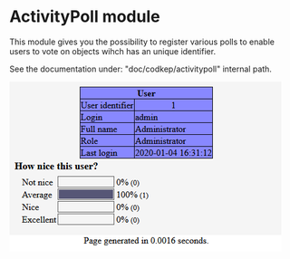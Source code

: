 # ActivityPoll module
This module gives you the possibility to register various polls to enable users
to vote on objects wihch has an unique identifier.

See the documentation under: "doc/codkep/activitypoll" internal path.

![ActivityPoll sample](https://raw.githubusercontent.com/hyper-prog/codkepmodules/master/activitypoll/docimages/pollonuser.png)

